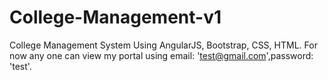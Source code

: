 # College-Management-v1
College Management System Using AngularJS, Bootstrap, CSS, HTML.
For now any one can view my portal using email: 'test@gmail.com',password: 'test'.
